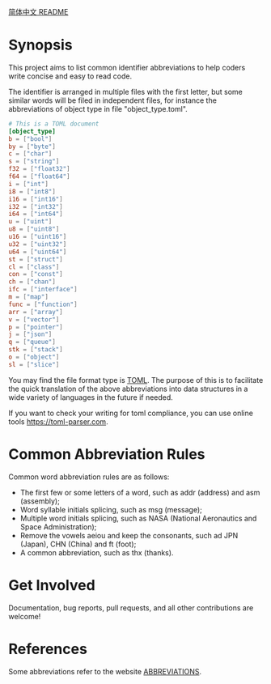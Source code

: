 [简体中文 README](README_zh.md)

# Synopsis
This project aims to list common identifier abbreviations to help coders write concise and easy to read code.

The identifier is arranged in multiple files with the first letter, but some similar words will be filed in
 independent files, for instance the abbreviations of object type in file "object_type.toml".
```toml
# This is a TOML document
[object_type]
b = ["bool"]
by = ["byte"]
c = ["char"]
s = ["string"]
f32 = ["float32"]
f64 = ["float64"]
i = ["int"]
i8 = ["int8"]
i16 = ["int16"]
i32 = ["int32"]
i64 = ["int64"]
u = ["uint"]
u8 = ["uint8"]		
u16 = ["uint16"]	
u32 = ["uint32"]		
u64 = ["uint64"]		
st = ["struct"]		
cl = ["class"]		
con = ["const"]		
ch = ["chan"]
ifc = ["interface"]
m = ["map"]	
func = ["function"]	
arr = ["array"]
v = ["vector"]
p = ["pointer"]
j = ["json"]
q = ["queue"]
stk = ["stack"]
o = ["object"]
sl = ["slice"]
```
You may find the file format type is [TOML](https://github.com/toml-lang/toml). The purpose of this is to facilitate the quick translation of the above
 abbreviations into data structures in a wide variety of languages in the future if needed.

If you want to check your writing for toml compliance, you can use online tools https://toml-parser.com.

# Common Abbreviation Rules
Common word abbreviation rules are as follows:
- The first few or some letters of a word, such as addr (address) and asm (assembly);
- Word syllable initials splicing, such as msg (message);
- Multiple word initials splicing, such as NASA (National Aeronautics and Space Administration);
- Remove the vowels aeiou and keep the consonants, such ad JPN (Japan), CHN (China) and ft (foot);
- A common abbreviation, such as thx (thanks).

# Get Involved
Documentation, bug reports, pull requests, and all other contributions are welcome!

# References
Some abbreviations refer to the website [ABBREVIATIONS](https://www.abbreviations.com).
